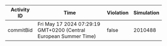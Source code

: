 | Activity ID | Time | Violation | Simulation |
| --- | --- | --- | --- |
| commitBid | Fri May 17 2024 07:29:19 GMT+0200 (Central European Summer Time) | false | 2010488 |